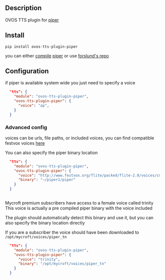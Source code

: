 ## Description

OVOS TTS plugin for [piper](https://github.com/MycroftAI/piper1)

## Install

`pip install ovos-tts-plugin-piper`

you can either [compile](https://github.com/MycroftAI/mycroft-core/blob/dev/scripts/install-piper.sh) [piper](https://github.com/MycroftAI/piper1) or use [forslund's repo](https://forslund.github.io/mycroft-desktop-repo/)

## Configuration

if piper is available system wide you just need to specify a voice

```json
  "tts": {
    "module": "ovos-tts-plugin-piper",
    "ovos-tts-plugin-piper": {
      "voice": "ap",
    }
  }
```


### Advanced config

voices can be urls, file paths, or included voices, you can find compatible festvox voices [here](http://www.festvox.org/flite/packed/flite-2.0/voices/)

You can also specify the piper binary location

```json
  "tts": {
    "module": "ovos-tts-plugin-piper",
    "ovos-tts-plugin-piper": {
      "voice": "http://www.festvox.org/flite/packed/flite-2.0/voices/cmu_us_fem.flitevox",
      "binary": "~/piper1/piper"
    }
  }
        
```

Mycroft premium subscribers have access to a female voice called trinity
This voice is actually a pre compiled piper binary with the voice included

The plugin should automatically detect this binary and use it, but you can 
also specify the binary location directly

If you are a subscriber the voice should have been downloaded to `/opt/mycroft/voices/piper_tn`

```json
  "tts": {
    "module": "ovos-tts-plugin-piper",
    "ovos-tts-plugin-piper": {
      "voice": "trinity",
      "binary": "/opt/mycroft/voices/piper_tn"
    }
  }
        
```